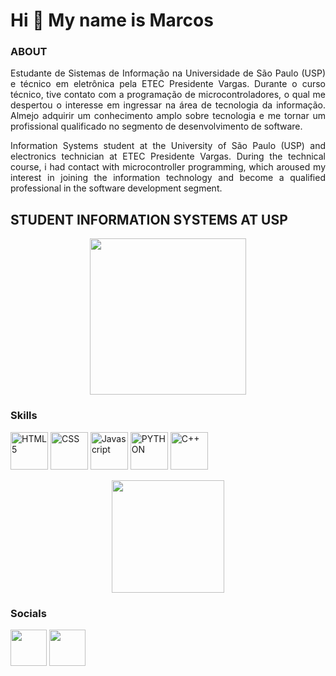 Hi 👋 My name is Marcos
==========================
### ABOUT
<p align = "justify">Estudante de Sistemas de Informação na Universidade de São Paulo (USP) e técnico em eletrônica pela ETEC Presidente Vargas. Durante o curso técnico, tive contato com a programação de microcontroladores, o qual me despertou o interesse em ingressar na área de tecnologia da informação. Almejo adquirir um conhecimento amplo sobre tecnologia e me tornar um profissional qualificado no segmento de desenvolvimento de software.</p>

<p align = "justify">Information Systems student at the University of São Paulo (USP) and electronics technician at ETEC Presidente Vargas. During the technical course, i had contact with microcontroller programming, which aroused my interest in joining the information technology and become a qualified professional in the software development segment.</p>

STUDENT INFORMATION SYSTEMS AT USP
-----------------------------

<p align = "center">
<img src="https://i.pinimg.com/originals/37/1d/1b/371d1bd86f60c06af7a19c0ddc5a1288.png" height = "250" width = "250" margin-bottom = "0"> 
</p>


### Skills

<p align="left">
<a href="https://developer.mozilla.org/en-US/docs/Glossary/HTML5" target="_blank" rel="noreferrer"><img src="https://raw.githubusercontent.com/danielcranney/readme-generator/main/public/icons/skills/html5-colored.svg" width="60" height="60" alt="HTML5" /></a>
<a href="https://developer.mozilla.org/en-US/docs/Glossary/CSS" target="_blank" rel="noreferrer"><img src="https://raw.githubusercontent.com/danielcranney/readme-generator/main/public/icons/skills/css3-colored.svg" width="60" height="60" alt="CSS" /></a>
  <a href="https://developer.mozilla.org/en-US/docs/Web/JavaScript" target="_blank" rel="noreferrer"><img src="https://raw.githubusercontent.com/danielcranney/readme-generator/main/public/icons/skills/javascript-colored.svg" width="60" height="60" alt="Javascript" /></a>
<a href="https://developer.mozilla.org/en-US/docs/Glossary/Python" target="_blank" rel="noreferrer"><img src="https://raw.githubusercontent.com/danielcranney/readme-generator/main/public/icons/skills/python-colored.svg" width="60" height="60" alt="PYTHON" /></a>
  <a href="https://docs.microsoft.com/en-us/cpp/?view=msvc-170" target="_blank" rel="noreferrer"><img src="https://raw.githubusercontent.com/danielcranney/readme-generator/main/public/icons/skills/cplusplus-colored.svg" width="60" height="60" alt="C++" /></a>

</p>

<p align = "center"><img height="180em" src="https://github-readme-stats.vercel.app/api/top-langs/?username=Marcos-Med&layout=compact&langs_count=7&theme=dark"/></p>

### Socials

<p align="left">
<a href="#" target="_blank" rel="noreferrer"><img src="https://raw.githubusercontent.com/danielcranney/readme-generator/main/public/icons/socials/discord.svg" width="58" height="58" /></a> <a href="https://www.linkedin.com/in/marcos-medeiros-250575210" target="_blank" rel="noreferrer"><img src="https://raw.githubusercontent.com/danielcranney/readme-generator/main/public/icons/socials/linkedin.svg" width="58" height="58" /></a> 
</p>

